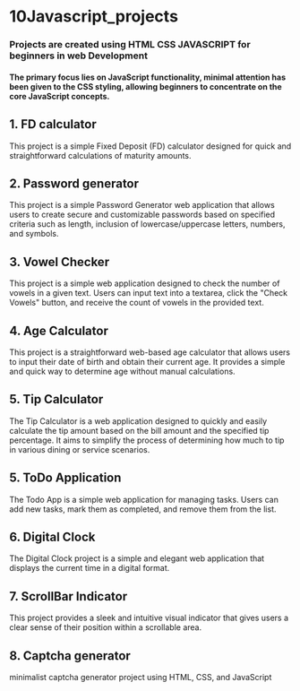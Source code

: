 # 10Javascript_projects
### Projects are created using HTML CSS JAVASCRIPT for beginners in web Development
####  The primary focus lies on JavaScript functionality, minimal attention has been given to the CSS styling, allowing beginners to concentrate on the core JavaScript concepts.

## 1. FD calculator
This project is a simple Fixed Deposit (FD) calculator designed for quick and straightforward calculations of maturity amounts.
## 2. Password generator
This project is a simple Password Generator web application that allows users to create secure and customizable passwords based on specified criteria such as length, inclusion of lowercase/uppercase letters, numbers, and symbols.
## 3. Vowel Checker
This project is a simple web application designed to check the number of vowels in a given text. Users can input text into a textarea, click the "Check Vowels" button, and receive the count of vowels in the provided text.
## 4. Age Calculator
This project is a straightforward web-based age calculator that allows users to input their date of birth and obtain their current age. It provides a simple and quick way to determine age without manual calculations.
## 5. Tip Calculator
The Tip Calculator is a web application designed to quickly and easily calculate the tip amount based on the bill amount and the specified tip percentage. It aims to simplify the process of determining how much to tip in various dining or service scenarios.
## 5. ToDo Application
The Todo App is a simple web application for managing tasks. Users can add new tasks, mark them as completed, and remove them from the list.
## 6. Digital Clock
The Digital Clock project is a simple and elegant web application that displays the current time in a digital format.
## 7. ScrollBar Indicator
This project provides a sleek and intuitive visual indicator that gives users a clear sense of their position within a scrollable area.
## 8. Captcha generator
minimalist captcha generator project using HTML, CSS, and JavaScript
